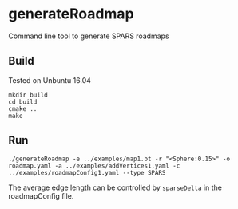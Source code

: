 # generateRoadmap
Command line tool to generate SPARS roadmaps

## Build

Tested on Unbuntu 16.04

```
mkdir build
cd build
cmake ..
make
```

## Run

```
./generateRoadmap -e ../examples/map1.bt -r "<Sphere:0.15>" -o roadmap.yaml -a ../examples/addVertices1.yaml -c ../examples/roadmapConfig1.yaml --type SPARS
```

The average edge length can be controlled by `sparseDelta` in the roadmapConfig file.
